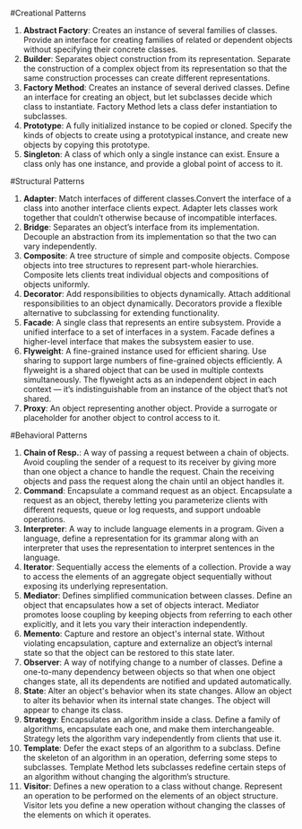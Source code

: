 #Creational Patterns

1. **Abstract Factory**: Creates an instance of several families of classes. Provide an interface for creating families of related or dependent objects without specifying their concrete classes.
2. **Builder**: Separates object construction from its representation. Separate the construction of a complex object from its representation so that the same construction processes can create different representations.
3. **Factory Method**: Creates an instance of several derived classes. Define an interface for creating an object, but let subclasses decide which class to instantiate. Factory Method lets a class defer instantiation to subclasses.
4. **Prototype**: A fully initialized instance to be copied or cloned. Specify the kinds of objects to create using a prototypical instance, and create new objects by copying this prototype.
5. **Singleton**: A class of which only a single instance can exist. Ensure a class only has one instance, and provide a global point of access to it.

#Structural Patterns

1. **Adapter**: Match interfaces of different classes.Convert the interface of a class into another interface clients expect. Adapter lets classes work together that couldn’t otherwise because of incompatible interfaces.
2. **Bridge**: Separates an object’s interface from its implementation. Decouple an abstraction from its implementation so that the two can vary independently.
3. **Composite**: A tree structure of simple and composite objects. Compose objects into tree structures to represent part-whole hierarchies. Composite lets clients treat individual objects and compositions of objects uniformly.
4. **Decorator**: Add responsibilities to objects dynamically.  Attach additional responsibilities to an object dynamically. Decorators provide a flexible alternative to subclassing for extending functionality.
5. **Facade**: A single class that represents an entire subsystem. Provide a unified interface to a set of interfaces in a system. Facade defines a higher-level interface that makes the subsystem easier to use.
6. **Flyweight**: A fine-grained instance used for efficient sharing. Use sharing to support large numbers of fine-grained objects efficiently. A flyweight is a shared object that can be used in multiple contexts simultaneously. The flyweight acts as an independent object in each context — it’s indistinguishable from an instance of the object that’s not shared.
7. **Proxy**: An object representing another object. Provide a surrogate or placeholder for another object to control access to it.

#Behavioral Patterns

1. **Chain of Resp.**: A way of passing a request between a chain of objects. Avoid coupling the sender of a request to its receiver by giving more than one object a  chance to handle the request. Chain the receiving objects and pass the request along the chain until an object handles it.
2. **Command**: Encapsulate a command request as an object. Encapsulate a request as an object, thereby letting you parameterize clients with different requests, queue or log requests, and support undoable operations.
3. **Interpreter**: A way to include language elements in a program. Given a language, define a representation for its grammar along with an interpreter that uses the representation to interpret sentences in the language.
4. **Iterator**: Sequentially access the elements of a collection. Provide a way to access the elements of an aggregate object sequentially without exposing its underlying representation.
5. **Mediator**: Defines simplified communication between classes. Define an object that encapsulates how a set of objects interact. Mediator promotes loose coupling by keeping objects from referring to each other explicitly, and it lets you vary their interaction independently.
6. **Memento**: Capture and restore an object's internal state. Without violating encapsulation, capture and externalize an object’s internal state so that the object can be restored to this state later.
7. **Observer**: A way of notifying change to a number of classes. Define a one-to-many dependency between objects so that when one object changes state, all its dependents are notified and updated automatically.
8. **State**: Alter an object's behavior when its state changes. Allow an object to alter its behavior when its internal state changes. The object will appear to change its class.
9. **Strategy**: Encapsulates an algorithm inside a class. Define a family of algorithms, encapsulate each one, and make them interchangeable.            Strategy lets the algorithm vary independently from clients that use it.
10. **Template**: Defer the exact steps of an algorithm to a subclass. Define the skeleton of an algorithm in an operation, deferring some steps to subclasses. Template Method lets subclasses redefine certain steps of an algorithm without changing the algorithm’s structure.
11. **Visitor**: Defines a new operation to a class without change. Represent an operation to be performed on the elements of an object structure. Visitor lets you define a new operation without changing the classes of the elements on which it operates. 

